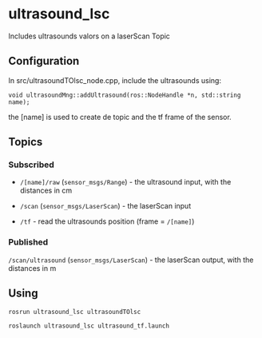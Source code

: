 # ultrasound_lsc
Includes ultrasounds valors on a laserScan Topic

## Configuration
In src/ultrasoundTOlsc_node.cpp, include the ultrasounds using:

`void ultrasoundMng::addUltrasound(ros::NodeHandle *n, std::string name);`

the [name] is used to create de topic and the tf frame of the sensor.

## Topics

### Subscribed
- `/[name]/raw` (`sensor_msgs/Range`) - the ultrasound input, with the distances in cm

- `/scan` (`sensor_msgs/LaserScan`)  - the laserScan input

- `/tf` - read the ultrasounds position (frame = `/[name]`)

### Published
`/scan/ultrasound` (`sensor_msgs/LaserScan`) - the laserScan output, with the distances in m

## Using
`rosrun ultrasound_lsc ultrasoundTOlsc`

`roslaunch ultrasound_lsc ultrasound_tf.launch`
